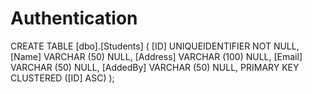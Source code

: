 # Authentication

CREATE TABLE [dbo].[Students] (
    [ID]      UNIQUEIDENTIFIER NOT NULL,
    [Name]    VARCHAR (50)     NULL,
    [Address] VARCHAR (100)    NULL,
    [Email]   VARCHAR (50)     NULL,
    [AddedBy] VARCHAR (50)     NULL,
    PRIMARY KEY CLUSTERED ([ID] ASC)
);
